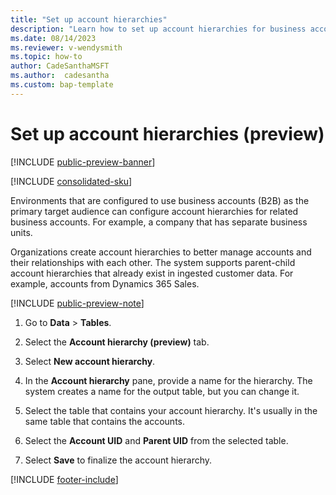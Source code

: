 ```yaml
---
title: "Set up account hierarchies"
description: "Learn how to set up account hierarchies for business accounts" 
ms.date: 08/14/2023
ms.reviewer: v-wendysmith
ms.topic: how-to
author: CadeSanthaMSFT
ms.author:  cadesantha
ms.custom: bap-template
---
```


# Set up account hierarchies (preview)

[!INCLUDE [public-preview-banner](../includes/public-preview-banner.md)]

[!INCLUDE [consolidated-sku](../includes/consolidated-sku.md)]

Environments that are configured to use business accounts (B2B) as the primary target audience can configure account hierarchies for related business accounts. For example, a company that has separate business units.

Organizations create account hierarchies to better manage accounts and their relationships with each other. The system supports parent-child account hierarchies that already exist in ingested customer data. For example, accounts from Dynamics 365 Sales.

[!INCLUDE [public-preview-note](../includes/public-preview-note.md)]

1. Go to **Data** > **Tables**.

1. Select the **Account hierarchy (preview)** tab.

1. Select **New account hierarchy**.

1. In the **Account hierarchy** pane, provide a name for the hierarchy. The system creates a name for the output table, but you can change it.

1. Select the table that contains your account hierarchy. It's usually in the same table that contains the accounts.

1. Select the **Account UID** and **Parent UID** from the selected table.

1. Select **Save** to finalize the account hierarchy.

[!INCLUDE [footer-include](../includes/footer-banner.md)]
